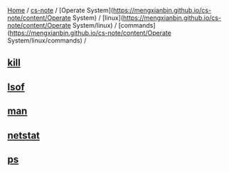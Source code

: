 [Home](https://mengxianbin.github.io) /
[cs-note](https://mengxianbin.github.io/cs-note) /
[Operate System](https://mengxianbin.github.io/cs-note/content/Operate System) /
[linux](https://mengxianbin.github.io/cs-note/content/Operate System/linux) /
[commands](https://mengxianbin.github.io/cs-note/content/Operate System/linux/commands) /

## [kill](https://mengxianbin.github.io/cs-note/content/Operate%20System/linux/commands/kill)

## [lsof](https://mengxianbin.github.io/cs-note/content/Operate%20System/linux/commands/lsof)

## [man](https://mengxianbin.github.io/cs-note/content/Operate%20System/linux/commands/man)

## [netstat](https://mengxianbin.github.io/cs-note/content/Operate%20System/linux/commands/netstat)

## [ps](https://mengxianbin.github.io/cs-note/content/Operate%20System/linux/commands/ps)
